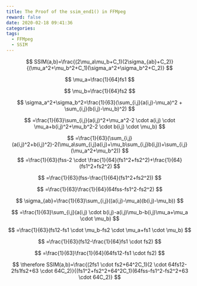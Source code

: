 ```yaml
---
title: The Proof of the ssim_end1() in FFMpeg
reward: false
date: 2020-02-18 09:41:36
categories: 
tags: 
  - FFMpeg
  - SSIM
---
```


$$
SSIM(a,b)=\frac{(2\mu_a\mu_b+C_1)(2\sigma_{ab}+C_2)}{(\mu_a^2+\mu_b^2+C_1)(\sigma_a^2+\sigma_b^2+C_2)}
$$


$$
\mu_a=\frac{1}{64}fs1
$$

<!--more-->

$$
\mu_b=\frac{1}{64}fs2
$$

$$
\sigma_a^2+\sigma_b^2=\frac{1}{63}(\sum_{i,j}(a(i,j)-\mu_a)^2 + \sum_{i,j}(b(i,j)-\mu_b)^2)
$$

$$
=\frac{1}{63}\sum_{i,j}(a(i,j)^2+\mu_a^2-2 \cdot a(i,j) \cdot \mu_a+b(i,j)^2+\mu_b^2-2 \cdot b(i,j) \cdot \mu_b)
$$

$$
=\frac{1}{63}(\sum_{i,j}(a(i,j)^2+b(i,j)^2)-2(\mu_a\sum_{i,j}a(i,j)+\mu_b\sum_{i,j}b(i,j))+\sum_{i,j}
(\mu_a^2+\mu_b^2))
$$
$$
=\frac{1}{63}(fss-2 \cdot \frac{1}{64}(fs1^2+fs2^2)+\frac{1}{64}(fs1^2+fs2^2)
$$

$$
=\frac{1}{63}(fss-\frac{1}{64}(fs1^2+fs2^2))
$$

$$
=\frac{1}{63}\frac{1}{64}(64fss-fs1^2-fs2^2)
$$

$$
\sigma_{ab}=\frac{1}{63}\sum_{i,j}((a(i,j)-\mu_a)(b(i,j)-\mu_b))
$$

$$
=\frac{1}{63}\sum_{i,j}(a(i,j) \cdot b(i,j)-a(i,j)\mu_b-b(i,j)\mu_a+\mu_a \cdot \mu_b)
$$

$$
=\frac{1}{63}(fs12-fs1 \cdot \mu_b-fs2 \cdot \mu_a+fs1 \cdot \mu_b)
$$

$$
=\frac{1}{63}(fs12-\frac{1}{64}fs1 \cdot fs2)
$$

$$
=\frac{1}{63}\frac{1}{64}(64fs12-fs1 \cdot fs2)
$$

$$
\therefore SSIM(a,b)=\frac{(2fs1 \cdot fs2+64^2C_1)(2 \cdot 64fs12-2fs1fs2+63 \cdot 64C_2)}{(fs1^2+fs2^2+64^2C_1)(64fss-fs1^2-fs2^2+63 \cdot 64C_2)}
$$